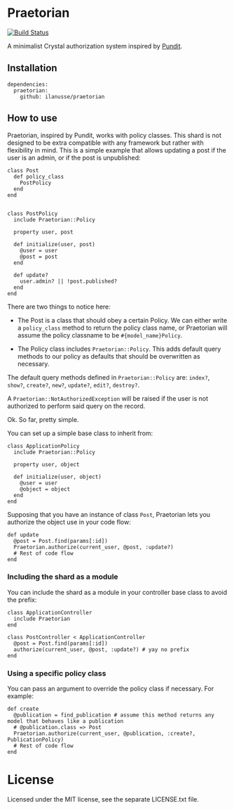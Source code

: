# Praetorian
[![Build Status](https://travis-ci.org/ilanusse/praetorian.svg?branch=master)](https://travis-ci.org/ilanusse/praetorian)

A minimalist Crystal authorization system inspired by [Pundit](https://github.com/varvet/pundit).

## Installation

```crystal
dependencies:
  praetorian:
    github: ilanusse/praetorian
```

## How to use

Praetorian, inspired by Pundit, works with policy classes. This shard is not designed to be extra compatible with any framework but rather with flexibility in mind.
This is a simple example that allows updating
a post if the user is an admin, or if the post is unpublished:

```crystal
class Post
  def policy_class
    PostPolicy
  end
end


class PostPolicy
  include Praetorian::Policy

  property user, post

  def initialize(user, post)
    @user = user
    @post = post
  end

  def update?
    user.admin? || !post.published?
  end
end
```

There are two things to notice here:
- The Post is a class that should obey a certain Policy. We can either write a `policy_class` method to return the policy class name, or Praetorian will assume the policy classname to be `#{model_name}Policy`.

- The Policy class includes `Praetorian::Policy`. This adds default query methods to our policy as defaults that should be overwritten as necessary.

The default query methods defined in `Praetorian::Policy` are: `index?`, `show?`, `create?`, `new?`, `update?`, `edit?`, `destroy?`.

A `Praetorian::NotAuthorizedException` will be raised if the user is not authorized to perform said query on the record.

Ok. So far, pretty simple.

You can set up a simple base class to inherit from:

```crystal
class ApplicationPolicy
  include Praetorian::Policy

  property user, object

  def initialize(user, object)
    @user = user
    @object = object
  end
end
```

Supposing that you have an instance of class `Post`, Praetorian lets you authorize the object use in
your code flow:

```crystal
def update
  @post = Post.find(params[:id])
  Praetorian.authorize(current_user, @post, :update?)
  # Rest of code flow
end
```

### Including the shard as a module

You can include the shard as a module in your controller base class to avoid the prefix:

```crystal
class ApplicationController
  include Praetorian
end

class PostController < ApplicationController
  @post = Post.find(params[:id])
  authorize(current_user, @post, :update?) # yay no prefix
end
```

### Using a specific policy class
You can pass an argument to override the policy class if necessary. For example:

```crystal
def create
  @publication = find_publication # assume this method returns any model that behaves like a publication
  # @publication.class => Post
  Praetorian.authorize(current_user, @publication, :create?, PublicationPolicy)
  # Rest of code flow
end
```

# License

Licensed under the MIT license, see the separate LICENSE.txt file.
